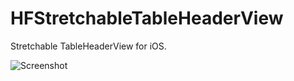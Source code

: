 HFStretchableTableHeaderView
==========================

Stretchable TableHeaderView for iOS.



![Screenshot](https://raw.github.com/hfrahmann/HFStretchableTableHeaderView/master/HFStretchableTableHeaderView.gif)
